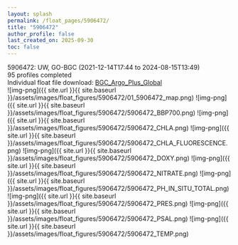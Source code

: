 ```yaml
---
layout: splash
permalink: /float_pages/5906472/
title: "5906472"
author_profile: false
last_created_on: 2025-09-30
toc: false
---
```

 
5906472: UW, GO-BGC (2021-12-14T17:44 to 2024-08-15T13:49)\
95 profiles completed\
Individual float file download: [BGC_Argo_Plus_Global](https://ftp.soest.hawaii.edu/bgc_argo_plus/Individual_Floats/outliers_removed/5906472_Sprof_processed.nc)\
![img-png]({{ site.url }}{{ site.baseurl }}/assets/images/float_figures/5906472/01_5906472_map.png)
![img-png]({{ site.url }}{{ site.baseurl }}/assets/images/float_figures/5906472/5906472_BBP700.png)
![img-png]({{ site.url }}{{ site.baseurl }}/assets/images/float_figures/5906472/5906472_CHLA.png)
![img-png]({{ site.url }}{{ site.baseurl }}/assets/images/float_figures/5906472/5906472_CHLA_FLUORESCENCE.png)
![img-png]({{ site.url }}{{ site.baseurl }}/assets/images/float_figures/5906472/5906472_DOXY.png)
![img-png]({{ site.url }}{{ site.baseurl }}/assets/images/float_figures/5906472/5906472_NITRATE.png)
![img-png]({{ site.url }}{{ site.baseurl }}/assets/images/float_figures/5906472/5906472_PH_IN_SITU_TOTAL.png)
![img-png]({{ site.url }}{{ site.baseurl }}/assets/images/float_figures/5906472/5906472_PRES.png)
![img-png]({{ site.url }}{{ site.baseurl }}/assets/images/float_figures/5906472/5906472_PSAL.png)
![img-png]({{ site.url }}{{ site.baseurl }}/assets/images/float_figures/5906472/5906472_TEMP.png)
